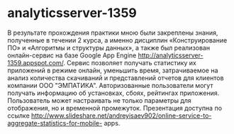 # analyticsserver-1359
В результате прохождения практики мною были закреплены знания, полученные в течении 2 курса, а именно дисциплин «Конструирование ПО» и «Алгоритмы и структуры данных», а также был реализован онлайн-сервис на базе Google App Engine http://analyticsserver-1359.appspot.com/. 
Сервис позволяет получать статистику их приложений в режиме онлайн, уменьшить время, затрачиваемое на анализ количества скачиваний и представлений отчетов для клиентов компании ООО "ЭМПАТИКА". 
Авторизованные пользователи могут получать информацию об установках, сбоях, рейтингах приложения. Пользователь может настраивать не только параметры для отображения, но и временной промежуток. 
Презентация доступна по ссылке http://www.slideshare.net/andreyisaev902/online-service-to-aggregate-statistics-for-mobile- apps.
